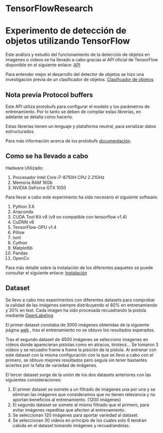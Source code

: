 # TensorFlowResearch

# Experimento de detección de objetos utilizando TensorFlow

Este análisis y estudio del funcionamiento de la detección de objetos en imagenes o videos se ha llevado a cabo gracias al API oficial de TensorFlow disponible en el siguiente enlace: [API](https://github.com/tensorflow/models/tree/master/research/object_detection)

Para entender mejor el desarrollo del detector de objetos se hizo una investigación previa de un clasificador de objetos. 
[Clasificador de objetos](https://github.com/Alejandromndza/TensorFlowResearch/blob/master/Clasificador.md)

## Nota previa Protocol buffers
Este API utiliza protobufs para configurar el modelo y los parámetros de entrenamiento. Por lo tanto se deben de compilar estas librerias, en adelante se detalla como hacerlo.

Estas librerias tienen un lenguaje y plataforma neutral, para serializar datos estructurados.

Para más información acerca de los protobufs [documentación](https://developers.google.com/protocol-buffers/).

## Como se ha llevado a cabo

Hadware Utilizado:

  1. Procesador Intel Core i7-8750H CPU 2.21GHz
  2. Memoria RAM 16Gb
  3. NVIDIA GeForce GTX 1050 
 
Para llevar a cabo este experimento ha sido necesario el siguiente software:

  1. Python 3.6
  2. Anaconda
  3. CUDA Tool Kit v8 (v9 no compatible con tensorflow v1.4)
  4. CuDNN v6
  5. TensorFlow-GPU v1.4
  6. Pillow
  7. lxml
  8. Cython
  9. Matplotlib
  10. Pandas
  11. OpenCv

Para más detalle sobre la instalación de los diferentes paquetes se puede consultar el siguiente enlace:
[Instalación](https://github.com/tensorflow/models/blob/master/research/object_detection/g3doc/installation.md)

## Dataset

Se llevo a cabo tres experimentos con diferentes datasets para comprobar la calidad de las imágenes siempre distribuyendo el 80% en entrenamiendo y 20% en test. Cada imágen ha sido procesada recuadrando la pistola mediante [OpenLabeling](https://github.com/Cartucho/OpenLabeling)

El primer dataset constaba de 3000 imágenes obtenidas de la siguiente página [web](https://sci2s.ugr.es/weapons-detection) , tras el entrenamiento no se obtuvo los resultados esperados.

Tras el segundo dataset de 4500 imágenes se selecciono imagenes en videos donde aparecieran pistolas como en atracos, tiroteos...
Se tomaron 3 videos y se recuadro frame a frame la pisición de la pistola. Al entrenar con este dataset con la misma configuración con la que se llevo a cabo con el primero, se obtuvo mejores resultados pero seguía sin tener bastantes aciertos por la falta de variedad de imágenes. 

El tercer dataset surge de la unión de los dos datasets anteriores con las siguientes consideraciones:

  1. El primer dataset se somete a un filtrado de imágenes una por una y se eliminan las imágenes que consideramos que no tienen         relevancia y no aportan beneficios al entrenamiento. (1200 imágenes)
  2. El segundo dataset se somete al mismo filtrado que el primero, para evitar imágenes repeditas que afecten al entrenamiento.
  3. Se seleccionan 120 imágenes para aportar variedad al dataset.
  4. Se seleccionan 30 videos en principio de los cuales solo 6 tendran cabida en el dataset tomando imágenes y recuadrandolas.
  



